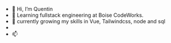 - 👋 Hi, I’m Quentin
- 👀 Learning fullstack engineering at Boise CodeWorks.
- 🌱 currently growing my skills in Vue, Tailwindcss, node and sql
- 
- 📫 

<!---
/@Q-Mick is a ✨ special ✨ repository because its `README.md` (this file) appears on your GitHub profile.
You can click the Preview link to take a look at your changes.
--->
